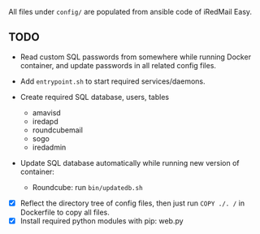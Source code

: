 All files under `config/` are populated from ansible code of iRedMail Easy.

## TODO

- Read custom SQL passwords from somewhere while running Docker container, and
  update passwords in all related config files.
- Add `entrypoint.sh` to start required services/daemons.

- Create required SQL database, users, tables
    - amavisd
    - iredapd
    - roundcubemail
    - sogo
    - iredadmin

- Update SQL database automatically while running new version of container:
    - Roundcube: run `bin/updatedb.sh`

- [x] Reflect the directory tree of config files, then just run `COPY ./. /` in Dockerfile to copy all files.
- [x] Install required python modules with pip: web.py
